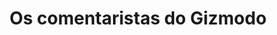 ---
title: "Os comentaristas do Gizmodo"

year: 2021

venue: "🇧🇷 Manual do Usuário"

link: "https://manualdousuario.net/comentaristas-do-gizmodo/"

archive: "https://web.archive.org/web/20210211082410/https://manualdousuario.net/comentaristas-do-gizmodo/"

related_paper: 'Do Platform Migrations Compromise Content Moderation? Evidence from r/The_Donald and r/Incels'

---